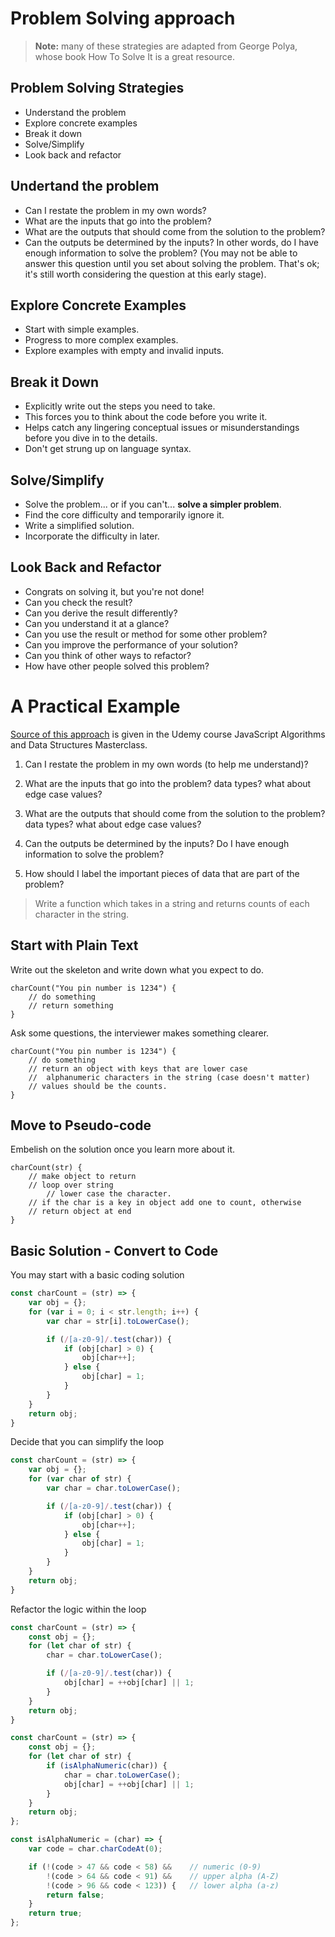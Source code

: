 # Problem Solving approach

> **Note:** many of these strategies are adapted from George Polya, whose book How To Solve It is a great resource.

## Problem Solving Strategies

- Understand the problem
- Explore concrete examples
- Break it down
- Solve/Simplify
- Look back and refactor

## Undertand the problem

- Can I restate the problem in my own words?
- What are the inputs that go into the problem?
- What are the outputs that should come from the solution to the problem?
- Can the outputs be determined by the inputs? In other words, do I have enough information to solve the problem? (You may not be able to answer this question until you set about solving the problem. That's ok; it's still worth considering the question at this early stage).

## Explore Concrete Examples

- Start with simple examples.
- Progress to more complex examples.
- Explore examples with empty and invalid inputs.

## Break it Down

- Explicitly write out the steps you need to take.
- This forces you to think about the code before you write it.
- Helps catch any lingering conceptual issues or misunderstandings before you dive in to the details.
- Don't get strung up on language syntax.

## Solve/Simplify

- Solve the problem... or if you can't... **solve a simpler problem**.
- Find the core difficulty and temporarily ignore it.
- Write a simplified solution.
- Incorporate the difficulty in later.

## Look Back and Refactor

- Congrats on solving it, but you're not done!
- Can you check the result?
- Can you derive the result differently?
- Can you understand it at a glance?
- Can you use the result or method for some other problem?
- Can you improve the performance of your solution?
- Can you think of other ways to refactor?
- How have other people solved this problem?

# A Practical Example

[Source of this approach](https://www.udemy.com/course/js-algorithms-and-data-structures-masterclass/learn/lecture/11172596#overview) is given in the Udemy course JavaScript Algorithms and Data Structures Masterclass.

1. Can I restate the problem in my own words (to help me understand)?

2. What are the inputs that go into the problem?
    data types? what about edge case values?

3. What are the outputs that should come from the solution to the problem?
    data types? what about edge case values?

4. Can the outputs be determined by the inputs? Do I have enough information to solve the problem?

5. How should I label the important pieces of data that are part of the problem?

> Write a function which takes in a string and returns counts of each character in the string.

## Start with Plain Text

Write out the skeleton and write down what you expect to do.

```
charCount("You pin number is 1234") {
    // do something
    // return something
}
```
Ask some questions, the interviewer makes something clearer.
```
charCount("You pin number is 1234") {
    // do something
    // return an object with keys that are lower case 
    //  alphanumeric characters in the string (case doesn't matter)
    // values should be the counts.
}
```
## Move to Pseudo-code

Embelish on the solution once you learn more about it.

```
charCount(str) {
    // make object to return
    // loop over string
        // lower case the character.
    // if the char is a key in object add one to count, otherwise
    // return object at end
}
```

## Basic Solution - Convert to Code
You may start with a basic coding solution

```javascript
const charCount = (str) => {
    var obj = {};
    for (var i = 0; i < str.length; i++) {
        var char = str[i].toLowerCase();

        if (/[a-z0-9]/.test(char)) {
            if (obj[char] > 0) {
                obj[char++];
            } else {
                obj[char] = 1;
            }
        }
    }
    return obj;
}
```
Decide that you can simplify the loop

```javascript
const charCount = (str) => {
    var obj = {};
    for (var char of str) {
        var char = char.toLowerCase();

        if (/[a-z0-9]/.test(char)) {
            if (obj[char] > 0) {
                obj[char++];
            } else {
                obj[char] = 1;
            }
        }
    }
    return obj;
}
```

Refactor the logic within the loop

```javascript
const charCount = (str) => {
    const obj = {};
    for (let char of str) {
        char = char.toLowerCase();

        if (/[a-z0-9]/.test(char)) {
            obj[char] = ++obj[char] || 1;
        }
    }
    return obj;
}
```

```javascript
const charCount = (str) => {
    const obj = {};
    for (let char of str) {
        if (isAlphaNumeric(char)) {
            char = char.toLowerCase();
            obj[char] = ++obj[char] || 1;
        }
    }
    return obj;
};

const isAlphaNumeric = (char) => {
    var code = char.charCodeAt(0);

    if (!(code > 47 && code < 58) &&    // numeric (0-9)
        !(code > 64 && code < 91) &&    // upper alpha (A-Z)
        !(code > 96 && code < 123)) {   // lower alpha (a-z)
        return false;
    }
    return true;
};
```
